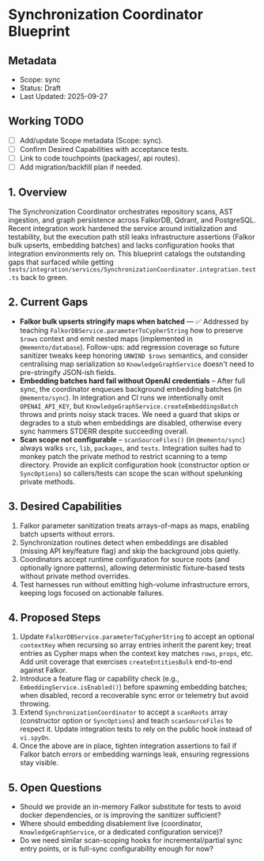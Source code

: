 # Synchronization Coordinator Blueprint

## Metadata

- Scope: sync
- Status: Draft
- Last Updated: 2025-09-27

## Working TODO

- [ ] Add/update Scope metadata (Scope: sync).
- [ ] Confirm Desired Capabilities with acceptance tests.
- [ ] Link to code touchpoints (packages/, api routes).
- [ ] Add migration/backfill plan if needed.

## 1. Overview
The Synchronization Coordinator orchestrates repository scans, AST ingestion, and graph persistence across FalkorDB, Qdrant, and PostgreSQL. Recent integration work hardened the service around initialization and testability, but the execution path still leaks infrastructure assertions (Falkor bulk upserts, embedding batches) and lacks configuration hooks that integration environments rely on. This blueprint catalogs the outstanding gaps that surfaced while getting `tests/integration/services/SynchronizationCoordinator.integration.test.ts` back to green.

## 2. Current Gaps
- **Falkor bulk upserts stringify maps when batched** — ✅ Addressed by teaching `FalkorDBService.parameterToCypherString` how to preserve `$rows` context and emit nested maps (implemented in `@memento/database`). Follow-ups: add regression coverage so future sanitizer tweaks keep honoring `UNWIND $rows` semantics, and consider centralising map serialization so `KnowledgeGraphService` doesn't need to pre-stringify JSON-ish fields.
- **Embedding batches hard fail without OpenAI credentials** – After full sync, the coordinator enqueues background embedding batches (in `@memento/sync`). In integration and CI runs we intentionally omit `OPENAI_API_KEY`, but `KnowledgeGraphService.createEmbeddingsBatch` throws and prints noisy stack traces. We need a guard that skips or degrades to a stub when embeddings are disabled, otherwise every sync hammers STDERR despite succeeding overall.
- **Scan scope not configurable** – `scanSourceFiles()` (in `@memento/sync`) always walks `src`, `lib`, `packages`, and `tests`. Integration suites had to monkey patch the private method to restrict scanning to a temp directory. Provide an explicit configuration hook (constructor option or `SyncOptions`) so callers/tests can scope the scan without spelunking private methods.

## 3. Desired Capabilities
1. Falkor parameter sanitization treats arrays-of-maps as maps, enabling batch upserts without errors.
2. Synchronization routines detect when embeddings are disabled (missing API key/feature flag) and skip the background jobs quietly.
3. Coordinators accept runtime configuration for source roots (and optionally ignore patterns), allowing deterministic fixture-based tests without private method overrides.
4. Test harnesses run without emitting high-volume infrastructure errors, keeping logs focused on actionable failures.

## 4. Proposed Steps
1. Update `FalkorDBService.parameterToCypherString` to accept an optional `contextKey` when recursing so array entries inherit the parent key; treat entries as Cypher maps when the context key matches `rows`, `props`, etc. Add unit coverage that exercises `createEntitiesBulk` end-to-end against Falkor.
2. Introduce a feature flag or capability check (e.g., `EmbeddingService.isEnabled()`) before spawning embedding batches; when disabled, record a recoverable sync error or telemetry but avoid throwing.
3. Extend `SynchronizationCoordinator` to accept a `scanRoots` array (constructor option or `SyncOptions`) and teach `scanSourceFiles` to respect it. Update integration tests to rely on the public hook instead of `vi.spyOn`.
4. Once the above are in place, tighten integration assertions to fail if Falkor batch errors or embedding warnings leak, ensuring regressions stay visible.

## 5. Open Questions
- Should we provide an in-memory Falkor substitute for tests to avoid docker dependencies, or is improving the sanitizer sufficient?
- Where should embedding disablement live (coordinator, `KnowledgeGraphService`, or a dedicated configuration service)?
- Do we need similar scan-scoping hooks for incremental/partial sync entry points, or is full-sync configurability enough for now?
